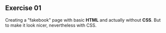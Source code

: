 ## Exercise 01
Creating a "fakebook" page with basic **HTML** and actually without **CSS**. 
But to make it look nicer, nevertheless with CSS. 
